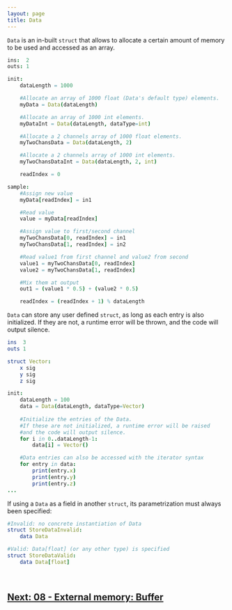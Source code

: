 ```yaml
---
layout: page
title: Data
---
```


`Data` is an in-built `struct` that allows to allocate a certain amount of memory to be used and accessed as an array.

```nim
ins:  2
outs: 1

init:
    dataLength = 1000

    #Allocate an array of 1000 float (Data's default type) elements.
    myData = Data(dataLength)

    #Allocate an array of 1000 int elements.
    myDataInt = Data(dataLength, dataType=int)

    #Allocate a 2 channels array of 1000 float elements.
    myTwoChansData = Data(dataLength, 2)

    #Allocate a 2 channels array of 1000 int elements.
    myTwoChansDataInt = Data(dataLength, 2, int)

    readIndex = 0

sample:
    #Assign new value
    myData[readIndex] = in1

    #Read value
    value = myData[readIndex]

    #Assign value to first/second channel
    myTwoChansData[0, readIndex] = in1
    myTwoChansData[1, readIndex] = in2

    #Read value1 from first channel and value2 from second
    value1 = myTwoChansData[0, readIndex]
    value2 = myTwoChansData[1, readIndex]

    #Mix them at output
    out1 = (value1 * 0.5) + (value2 * 0.5)

    readIndex = (readIndex + 1) % dataLength
```

`Data` can store any user defined `struct`, as long as each entry is also initialized. If they are not, a runtime error will be thrown, and the code will output silence.

```nim
ins  3
outs 1

struct Vector:
    x sig
    y sig
    z sig

init:
    dataLength = 100
    data = Data(dataLength, dataType=Vector)
    
    #Initialize the entries of the Data. 
    #If these are not initialized, a runtime error will be raised
    #and the code will output silence.
    for i in 0..dataLength-1:
        data[i] = Vector()

    #Data entries can also be accessed with the iterator syntax
    for entry in data:
        print(entry.x)
        print(entry.y)
        print(entry.z)
...
```

If using a `Data` as a field in another `struct`, its parametrization must always been specified:

```nim
#Invalid: no concrete instantiation of Data
struct StoreDataInvalid:
    data Data

#Valid: Data[float] (or any other type) is specified
struct StoreDataValid:
    data Data[float]
```

<br>

## [Next: 08 - External memory: Buffer](08_buffer.md)